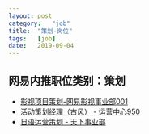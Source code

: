 ```yaml
---
layout:	post
category:	"job"
title:	"策划-岗位"
tags:	[job]
date:	2019-09-04
---
```

## 网易内推职位类别：策划
- [影视项目策划-网易影视事业部001](http://mobile.bole.netease.com/bole/boleDetail?id=13104&employeeId=346f03c3cda5f04c&key=all)
- [活动策划经理（古风） - 运营中心950](http://mobile.bole.netease.com/bole/boleDetail?id=17299&employeeId=346f03c3cda5f04c&key=all)
- [日语运营策划 - 天下事业部](http://mobile.bole.netease.com/bole/boleDetail?id=15873&employeeId=346f03c3cda5f04c&key=all)
